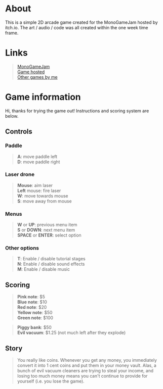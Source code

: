 
# About
This is a simple 2D arcade game created for the MonoGameJam hosted by itch.io. The art / audio / code was all created within the one week time frame.

# Links
> [MonoGameJam](https://itch.io/jam/monogamejam)  
  [Game hosted](https://splerp.itch.io/change)  
  [Other games by me](https://splerp.itch.io)

# Game information
Hi, thanks for trying the game out! Instructions and scoring system are below.

## Controls 
### Paddle
> **A**: move paddle left  
  **D**: move paddle right  

### Laser drone
> **Mouse**: aim laser  
  **Left** mouse: fire laser  
  **W**: move towards mouse  
  **S**: move away from mouse  

### Menus
> **W** or **UP**: previous menu item  
  **S** or **DOWN**: next menu item  
  **SPACE** or **ENTER**: select option  

### Other options
> **T**: Enable / disable tutorial stages  
  **N**: Enable / disable sound effects  
  **M**: Enable / disable music  

## Scoring
> **Pink note**: $5  
  **Blue note**: $10  
  **Red note**: $20  
  **Yellow note**: $50  
  **Green note**: $100  

> **Piggy bank**: $50  
  **Evil vacuum**: $1.25 (not much left after they explode)  

## Story
> You really like coins. Whenever you get any money, you immediately
convert it into 1 cent coins and put them in your money vault.
Alas, a bunch of evil vacuum cleaners are trying to steal your income,
and losing too much money means you can't continue to provide for
yourself (i.e. you lose the game).
